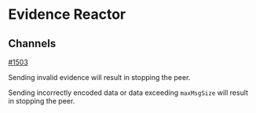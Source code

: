 # Evidence Reactor

## Channels

[#1503](https://github.com/evdatsion/aphelion-dpos-bft/issues/1503)

Sending invalid evidence will result in stopping the peer.

Sending incorrectly encoded data or data exceeding `maxMsgSize` will result
in stopping the peer.

